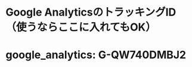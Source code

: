 <!-- Umami Analytics -->
<script defer src="https://cloud.umami.is/script.js" data-website-id="7b4a1fd5-fb3b-4df9-a23f-759f84d12f16"></script>

<!-- Google Analytics GA4 -->
  <script async src="https://www.googletagmanager.com/gtag/js?id=G-QW740DMBJ2"></script>
  <script>
    window.dataLayer = window.dataLayer || [];
    function gtag(){dataLayer.push(arguments);}
    gtag('js', new Date());
    gtag('config', 'G-QW740DMBJ2');
  </script>

# Google AnalyticsのトラッキングID（使うならここに入れてもOK）
# google_analytics: G-QW740DMBJ2
